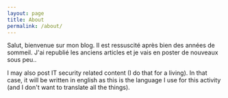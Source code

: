 ```yaml
---
layout: page
title: About
permalink: /about/
---
```

Salut, bienvenue sur mon blog. Il est ressuscité après bien des années de sommeil. J'ai republié les anciens articles et je vais en poster de nouveaux sous peu..

I may also post IT security related content (I do that for a living). In that case, it will be written in english as this is the language I use for this activity (and I don't want to translate all the things).
